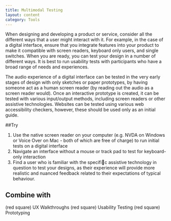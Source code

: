 ```yaml
---
title: Multimodal Testing
layout: content
category: Tools
---
```


When designing and developing a product or service, consider all the different ways that a user might interact with it. For example, in the case of a digital interface, ensure that you integrate features into your product to make it compatible with screen readers, keyboard only users, and single switches. When you are ready, you can test your design in a number of different ways. It is best to run usability tests with participants who have a broad range of needs and experiences.

The audio experience of a digital interface can be tested in the very early stages of design with only sketches or paper prototypes, by having someone act as a human screen reader (by reading out the audio as a screen reader would). Once an interactive prototype is created, it can be tested with various input/output methods, including screen readers or other assistive technologies. Websites can be tested using various web accessibility checkers, however, these should be used only as an initial guide.


##Try

1. Use the native screen reader on your computer (e.g. NVDA on Windows or Voice Over on Mac - both of which are free of charge) to run initial tests on a digital interface
2. Navigate an interface without a mouse or track pad to test for keyboard-only interaction
3. Find a user who is familiar with the specific assistive technology in question to test your designs, as their experience will provide more realistic and nuanced feedback related to their expectations of typical behaviour.

## Combine with

(red square) UX Walkthroughs
(red square) Usability Testing
(red square) Prototyping
